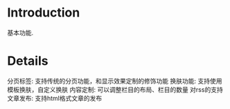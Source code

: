 # Introduction #

基本功能.


# Details #

分页标签: 支持传统的分页功能，和显示效果定制的修饰功能
换肤功能: 支持使用模板换肤，自定义换肤
内容定制: 可以调整栏目的布局、栏目的数量
对rss的支持
文章发布: 支持html格式文章的发布